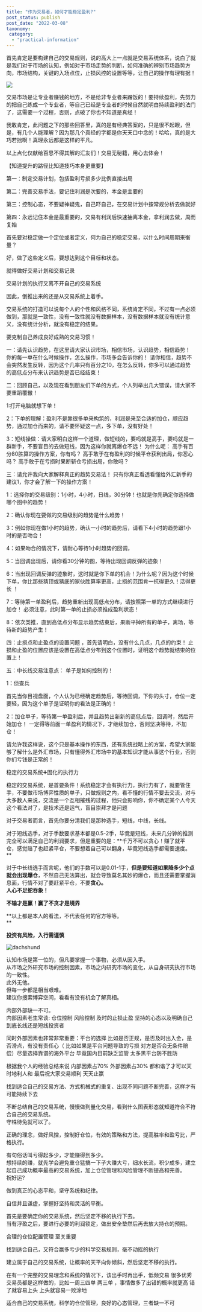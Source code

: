 ```yaml
---
title: "作为交易者，如何才能稳定盈利?"
post_status: publish
post_date: "2022-03-08"
taxonomy:
 category: 
  - "practical-information"
---
```


首先肯定是要构建自己的交易规则，说的高大上一点就是交易系统体系，说白了就是我们对于市场的认知，例如对于市场走势的判断，如何准确的辨别市场趋势方向，市场结构，关键的入场点位，止损风控的设置等等，让自己的操作有理有据！

![](https://cdn.fendou.la/funstoutiao/2020/11/093412286.jpg)

交易市场是让专业者赚钱的地方，不是给非专业者来蹭饭的！要持续盈利，先努力的把自己练成一个专业者，等自己已经是专业者的时候自然就明白持续盈利的法门了，这需要一个过程，否则，点破了你也不知道是真经！

我敢肯定，此问题之下的那些回答里，真的是有经典答案的，只是很不起眼，但是，有几个人能理解？因为那几个真经的字都是你天天口中念的！哈哈，真的是大巧若拙啊！真理永远都是这样的平凡。  

以上点化仅献给百思不得其解的汇友们！交易无秘籍，用心去体会！

【知道提升的路径比知道技巧本身更重要】

第一：制定交易计划，包括盈利亏损多少比例直接出局

第二：完善交易手法，要记住利润是次要的，本金是主要的

第三：控制心态，不要疑神疑鬼，自己吓自己，在交易计划中按常规分析去做就好

第四：永远记住本金是最重要的，交易有利润后快速抽离本金，拿利润去做，周而复始

首先要对稳定做一个定位或者定义，何为自己的稳定交易，以什么时间周期来衡量？

好，做了这些定义后，要想达到这个目标和状态。  

就得做好交易计划和交易记录

交易计划的执行又离不开自己的交易系统

因此，倒推出来的还是从交易系统上着手。  

交易系统的打造可以说每个人的个性和风格不同，系统肯定不同，不过有一点必须做到，那就是一致性，没有一致性就没有数据样本，没有数据样本就没有统计意义，没有统计分析，就没有稳定的结果。  

要克制自己养成良好成熟的交易习惯！  

一：请先认识趋势，在这里请大家认识市场，相信市场，认识趋势，相信趋势！ 你的每一单在什么时候操作，怎么操作，市场多会告诉你的！ 请你相信，趋势不会突然发生反转，因为这个几率只有百分之10，在怎么反转，你多可以通过趋势的高低点分布来认识趋势是否已经结束！  

二：回顾自己，以及现在看到朋友们下单的方式，个人列举出几大错误，请大家不要重蹈覆辙！  

1:打开电脑就想下单！  

2：下单的理解：盈利不是靠很多单来构筑的，利润是来至合适的加仓，顺应趋势，通过加仓而来的，请不要怀疑这一点，多下单，没有好处！  

3：短线操做：请大家明白这样一个道理，做短线的，要吗就是高手，要吗就是一群新手，不要盲目的去做短线，因为这样你就离爆仓不远！ 为什么呢： 高手有百分80胜算的操作方案，你有吗？ 高手敢于在有盈利的时候平仓获利出局，你忍心吗？ 高手敢于在亏损时果断斩仓亏损出局，你敢吗？  

三：请允许我向大家解释真正的趋势交易法！ 只有你真正看透看懂给外汇新手的建议1，你才会了解一下的操作方案！  

1：选择你的交易级别：1小时，4小时，日线，30分钟！也就是你先确定你选择做哪个图中的趋势！  

2：确认你现在要做的交易级别的趋势是什么趋势！  

3：例如你现在做1小时的趋势，确认一小时的趋势后，请看下4小时的趋势跟1小时的是否吻合！  

4：如果吻合的情况下，请耐心等待1小时趋势的回调，  

5：当回调出现后，请你看30分钟的图，等待出现回调反弹的迹象！  

6：当出现回调反弹的迹象时，这时就是你下单的机会！为什么呢？因为这个时候下单，你比那些猜顶或猜底的家伙胜算率更高，止损的范围肯一抗得更久！活得更长 ！  

7：等待第一单盈利后，趋势重新出现高低点分布，请按照第一单的方式继续进行加仓！ 必须注意，此时第一单的止损必须推成盈利状态！  

8：依次类推，直到高低点分布显示趋势结束后，果断平掉所有的单子，离场，等待新的趋势产生！  

四：止损点和止盈点的设置问题 ，首先请明白，没有什么几点，几点的约束！ 止损和止盈的位置应该是设置在高低点分布到这个位置时，证明这个趋势就结束的位置上！  

五：中长线交易注意点： 单子是如何控制的！  

1：侦查兵  

首先当你目视盘面，个人认为已经确定趋势后，等待回调，下你的头寸，仓位一定要轻，因为这个单子是证明你的看法是正确的！  

2：加仓单子，等待第一单盈利后，并且趋势出新新的高低点后，回调时，然后开始加仓！ 一定得等前面一单盈利的情况下，才继续加仓，否则坚决等待，不加仓！  

请允许我这样说，这个只是基本操作的东西，还有系统战略上的方案，希望大家能够了解什么是外汇市场，只有懂得外汇市场中的基本知识才能从事这个行业，否则你们亏钱是正常的！  

稳定的交易系统➕固化的执行力

稳定的交易系统，是首要条件！系统稳定才会有执行力，执行力有了，就要管住手，不要做市场博弈性质的单子，只做规则之内，看不懂的行情不要去交流，对与大多数人来说，交流是一个互相摧残的过程，他只会影响你，你不确定某个人今天这个看法对了，是技术还是运气，盲目崇拜才是问题

对于交易者而言，首先你要分清我们是那种选手，短线，中线，长线。  

对于短线选手，对于手数要求基本都是0.5-2手，毕竟是短线，未来几分钟的推测完全可以满足自己的利润要求，但是重要的是：**千万不可以贪心！赚了就平仓，感觉赔了也赶紧平仓，不要想着自己可以翻身，毕竟短线选手都需要速度。  
**

对于中长线选手而言呢，他们的手数可以是0.01-1手，**但是要知道如果降多少个点就会出现爆仓**，不然自己无法算出，就会导致莫名其妙的爆仓，而且还需要掌握消息面，行情不对了要赶紧平仓，不要**贪心。  
人心不足蛇吞象！**

**不输才是赢！赢了不贪才是境界**

**以上都是本人的看法，不代表任何的官方等等。  
**

**投资有风险，入行需谨慎**

  

![dachshund](https://cdn.fendou.la/funstoutiao/2020/11/094800661.jpg)

认知市场是第一位的，但凡要掌握一个事物，必须从因入手。  
从市场之外研究市场的控制因素，市场之内研究市场的变化，从自身研究执行市场的一致性。  
此外无他。  
但每一步都是相当艰难。  
建议你搜索博弈空间，看看有没有机会了解真相。  

内部外部缺一不可。  
内部因素老生常谈: 仓位控制 风险控制 及时的止损止盈 坚持的心态以及明确自己到底长线还是短线投资者

同时外部因素也非常非常重要：平台的选择 比如是否正规，是否及时出入金，是否滑点，有没有责任心（ 比如如果是平台问题导致的亏损 对方是否会无条件赔偿）尽量选择靠谱的海外平台 毕竟国内目前缺乏监管 太多黑平台防不胜防

根据我个人的经验总结来说 内部因素占70% 外部因素占30% 都和谐了才可以天时地利人和 最后祝大家交易顺利 天天止赢

找到适合自己的交易方法、方式机械式的重复、出现不同问题不断完善，这样才有可能持续下去

不断总结自己的交易系统，慢慢做到量化交易，看到什么图表形态就知道符合不符合自己的交易系统。  
守株待兔就可以了。  

正确的理念，做好风控，控制好仓位，有效的策略和方法，提高胜率和盈亏比，严格执行。  

有句俗话叫亏得起多少，才能赚得到多少。  
想持续的赚，就先学会避免重仓猛搞一下子大赚大亏，细水长流，积少成多，建立起自己成功概率最高的交易系统，加上仓位管理和风险管理不断提高和完善。  
祝好运?

做到真正的心态平和，坚守系统和纪律。  

自信并且谦虚，掌握好坚持和灵活的平衡。  

首先是要确定你的交易系统，然后坚定不移的执行下去。  
当有浮盈之后，要进行必要的利润锁定，做出安全垫然后再去放大持仓的预期。  

合理的仓位配置管理 至关重要

找到适合自己，又符合赢多亏少的科学交易规则，毫不动摇的执行

建立属于自己的交易系统，让概率的天平向你倾斜，然后坚定不移的执行。  

在有一个完整的交易理念和系统的情况下，该出手时再出手，低频交易 很多优秀交易员都是这样做的，比如一周三四单 两三单 ，事情做多了出错的概率就更高 错了就容易上头 上头就容易一败涂地

适合自己的交易系统，科学的仓位管理，良好的心态管理，三者缺一不可

